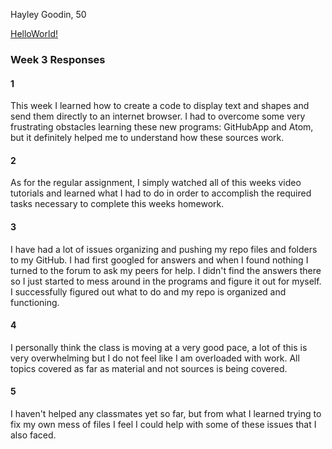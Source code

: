 Hayley Goodin, 50

[HelloWorld!](https://hayleygoodin.github.io/120-work/hw-3/)

### Week 3 Responses

#### 1
This week I learned how to create a code to display text and shapes and send them directly to an internet browser. I had to overcome some very frustrating obstacles learning these new programs: GitHubApp and Atom, but it definitely helped me to understand how these sources work.

#### 2
As for the regular assignment, I simply watched all of this weeks video tutorials and learned what I had to do in order to accomplish the required tasks necessary to complete this weeks homework.

#### 3
I have had a lot of issues organizing and pushing my repo files and folders to my GitHub. I had first googled for answers and when I found nothing I turned to the forum to ask my peers for help. I didn't find the answers there so I just started to mess around in the programs and figure it out for myself. I successfully figured out what to do and my repo is organized and functioning.

#### 4
I personally think the class is moving at a very good pace, a lot of this is very overwhelming but I do not feel like I am overloaded with work. All topics covered as far as material and not sources is being covered.

#### 5
I haven't helped any classmates yet so far, but from what I learned trying to fix my own mess of files I feel I could help with some of these issues that I also faced.  
